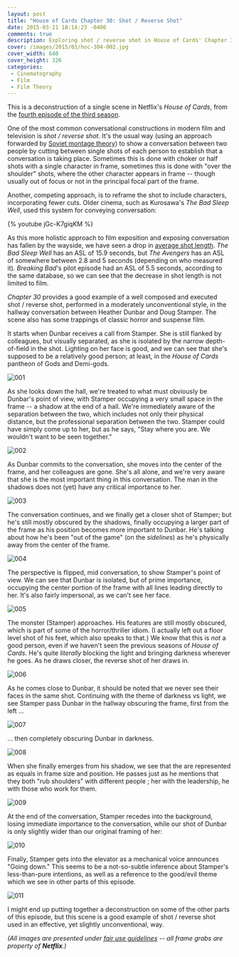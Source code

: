 ```yaml
---
layout: post
title: "House of Cards Chapter 30: Shot / Reverse Shot"
date: 2015-03-21 18:14:23 -0400
comments: true
description: Exploring shot / reverse shot in House of Cards' Chapter 30
cover: /images/2015/03/hoc-304-002.jpg
cover_width: 640
cover_height: 326
categories: 
 - Cinematography
 - Film
 - Film Theory
---
```


This is a deconstruction of a single scene in Netflix's *House of Cards*, from the [fourth episode of the third season](http://house-of-cards.wikia.com/wiki/Chapter_30).

<!-- more -->

One of the most common conversational constructions in modern film and television is *shot / reverse shot*. It's the usual way (using an approach forwarded by [Soviet montage theory](http://www.openculture.com/2014/11/a-visual-introduction-to-soviet-montage-theory-a-revolution-in-filmmaking.html)) to show a conversation between two people by cutting between single shots of each person to establish that a conversation is taking place. Sometimes this is done with choker or half shots with a single character in frame, sometimes this is done with "over the shoulder" shots, where the other character appears in frame -- though usually out of focus or not in the principal focal part of the frame.

Another, competing approach, is to reframe the shot to include characters, incorporating fewer cuts. Older cinema, such as Kurosawa's *The Bad Sleep Well*, used this system for conveying conversation:

{% youtube jGc-K7giqKM %}

As this more holistic approach to film exposition and exposing conversation has fallen by the wayside, we have seen a drop in [average shot length](http://www.cinemetrics.lv/database.php). *The Bad Sleep Well* has an ASL of 15.9 seconds, but *The Avengers* has an ASL of somewhere between 2.8 and 5 seconds (depending on who measured it). *Breaking Bad*'s pilot episode had an ASL of 5.5 seconds, according to the same database, so we can see that the decrease in shot length is not limited to film.

*Chapter 30* provides a good example of a well composed and executed shot / reverse shot, performed in a moderately unconventional style, in the hallway conversation between Heather Dunbar and Doug Stamper. The scene also has some trappings of classic horror and suspense film.

It starts when Dunbar receives a call from Stamper. She is still flanked by colleagues, but visually separated, as she is isolated by the narrow depth-of-field in the shot. Lighting on her face is good, and we can see that she's supposed to be a relatively good person; at least, in the *House of Cards* pantheon of Gods and Demi-gods.

![001](/images/2015/03/hoc-304-001.jpg)  

As she looks down the hall, we're treated to what must obviously be Dunbar's point of view, with Stamper occupying a very small space in the frame -- a shadow at the end of a hall. We're immediately aware of the separation between the two, which includes not only their physical distance, but the professional separation between the two. Stamper could have simply come up to her, but as he says, "Stay where you are. We wouldn't want to be seen together."

![002](/images/2015/03/hoc-304-002.jpg)  

As Dunbar commits to the conversation, she moves into the center of the frame, and her colleagues are gone. She's all alone, and we're very aware that she is the most important thing in this conversation. The man in the shadows does not (yet) have any critical importance to her.

![003](/images/2015/03/hoc-304-003.jpg)  

The conversation continues, and we finally get a closer shot of Stamper; but he's still mostly obscured by the shadows, finally occupying a larger part of the frame as his position becomes more important to Dunbar. He's talking about how he's been "out of the game" (on the *sidelines*) as he's physically away from the center of the frame.

![004](/images/2015/03/hoc-304-004.jpg)  

The perspective is flipped, mid conversation, to show Stamper's point of view. We can see that Dunbar is isolated, but of prime importance, occupying the center portion of the frame with all lines leading directly to her. It's also fairly impersonal, as we can't see her face. 

![005](/images/2015/03/hoc-304-005.jpg)  

The monster (Stamper) approaches. His features are still mostly obscured, which is part of some of the horror/thriller idiom. (I actually left out a floor level shot of his feet, which also speaks to that.) We know that this is *not* a good person, even if we haven't seen the previous seasons of *House of Cards*. He's quite *literally* blocking the light and bringing darkness wherever he goes. As he draws closer, the reverse shot of her draws in.

![006](/images/2015/03/hoc-304-006.jpg) 

As he comes close to Dunbar, it should be noted that we never see their faces in the same shot. Continuing with the theme of darkness vs light, we see Stamper pass Dunbar in the hallway obscuring the frame, first from the left ...

![007](/images/2015/03/hoc-304-007.jpg) 

... then completely obscuring Dunbar in darkness. 

![008](/images/2015/03/hoc-304-008.jpg) 

When she finally emerges from his shadow, we see that the are represented as equals in frame size and position. He passes just as he mentions that they both "rub shoulders" with different people ; her with the leadership, he with those who work for them.

![009](/images/2015/03/hoc-304-009.jpg) 

At the end of the conversation, Stamper recedes into the background, losing immediate importance to the conversation, while our shot of Dunbar is only slightly wider than our original framing of her:

![010](/images/2015/03/hoc-304-010.jpg) 

Finally, Stamper gets into the elevator as a mechanical voice announces "Going down." This seems to be a not-so-subtle inference about Stamper's less-than-pure intentions, as well as a reference to the good/evil theme which we see in other parts of this episode. 

![011](/images/2015/03/hoc-304-011.jpg) 

I might end up putting together a deconstruction on some of the other parts of this episode, but this scene is a good example of shot / reverse shot used in an effective, yet slightly unconventional, way.

*(All images are presented under [fair use guidelines](http://libguides.mit.edu/usingimages) -- all frame grabs are property of **Netflix**.)*
